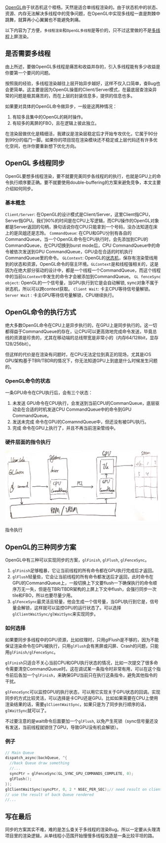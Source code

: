 [OpenGL](https://so.csdn.net/so/search?q=OpenGL&spm=1001.2101.3001.7020)由于状态机这个桎梏，天然是适合单线程渲染的。由于状态机中的状态、资源、内存无法解决多线程中的竞争问题，在OpenGL中实现多线程一直是荆棘中跳舞，就算再小心翼翼也不能避免刺痛。

以下内容为了方便，`多线程渲染`和`OpenGL多线程`是等价的，只不过这里做的不是[多线程](https://so.csdn.net/so/search?q=多线程&spm=1001.2101.3001.7020)上屏渲染。



## 是否需要多线程

由上所述，要做OpenGL多线程是痛苦和收益并存的，引入多线程能有多少收益是你要第一个要问的问题。

按照我的经验，多线程渲染越往上层开始异步越好，这样不仅入口简单，查Bug也会更简单。这主要是因为OpenGL操蛋的Client/Server模式，在最底层查渲染异常的问题是极其痛苦的，而在上层的封装信息多，提供的信息也多。

如果要对具体的OpenGL命令做异步，一般是这两种情况：

1. 有较多且集中的OpenGL的耗时操作。
2. 有较多的离屏的FBO，且在逻辑上彼此独立。

在渲染层做优化是精细活，我建议是渲染层稳定后才开始专攻优化，它属于90分到99分的临门一脚。如果你的项目现在渲染模块还不稳定或上层代码还有许多优化空间，也许你要重新想下优化方向。



## OpenGL 多线程同步

OpenGL要想多线程渲染，要不就要完美同步各线程的的执行，也就是GPU上的命令执行顺序要正确。要不就要使用double-buffering的方案来避免竞争，本文主要介绍如何同步。



### 基本概念

`Client/Server`: 在OpenGL的设计模式是Client/Server，这里Client指CPU，Server指GPU。我们90%的时间是在CPU上写逻辑，而CPU操作的OpenGL对象都是Server返回的句柄，换句话说你在CPU只能拿到一个号码，没办法知道在床上的是凤姐还是志玲。
`CommandQueue`: 在CPU和GPU分别有各自的CommandQueue，当一个OpenGL命令在CPU执行时，会先添加到CPU的CommandQueue，在CPU切换到burst mode后，CPU CommandQueue中的命令被依次发送到GPU CommandQueue，GPU会在合适的时机执行CommandQueue里的命令。
`GLContext`: OpenGL的[状态机](https://so.csdn.net/so/search?q=状态机&spm=1001.2101.3001.7020)，保存有渲染管线用到的状态和资源，OpenGL命令的宿主环境。`GLContext`是和线程强相关的，这是因为在绝大部分驱动的设计中，都是一个线程一个CommandQueue，而这个线程中的当前`GLContext`中发生的命令才会被添加到CommandQueue。
`GL fenceSync object`: OpenGL的一个信号量，当GPU执行到它是会自动解锁, sync对象不属于状态机，所以可以跨context获取。
`Client Wait`: 卡主CPU等待信号量解锁。
`Server Wait` : 卡主GPU等待信号量解锁，CPU继续执行。



## OpenGL命令的执行方式

绝大多数OpenGL命令在CPU上是异步执行的，在GPU上是同步执行的。这一切都得益于CommandQueue的存在，让CPU可以更高效地完成命令发送，毕竟总线的资源是珍贵的，尤其在移动端的总线带宽是非常小的（内存64/128bit，显存128/256bit）。

但这样的代价是在渲染有问题时，在CPU无法定位到真正的现场，尤其是iOS GPU架构基于TBR/TBDR的情况下，你无法知道GPU上到底是什么时候发生问题的。

### OpenGL命令的状态

一条GPU命令在CPU执行后，会有三个状态：

1. 未发送
   GPU命令在CPU执行，会发送到当前CPU的CommanQueue，底层驱动会在合适的时机发送CPU CommandQueue中的命令到GPU CommandQueue。
2. 发送未完成
   命令在GPU的ComamndQueue中，但还没有被GPU执行。
3. 完成
   命令在GPU上执行了，并且不再当前渲染管线中。

### 硬件层面的指令执行

![image-20221027154402857](.asserts/image-20221027154402857.png)

指令执行



## OpenGL的三种同步方案

OpenGL中有三种可以实现同步的方案，`glFinish`, `glFlush`, `glFenceSync`。

1. `glFinish`足够粗暴，它让当前线程的所有命令都在GPU执行完成后才返回。
2. `glFlush`轻量些，它会让当前线程的所有命令都发送后才返回，此时命令在GPU的CommandQueue上，一般切换上下文要flush一下确保执行的命令顺序万无一失，但是在TBR/TBDR架构的上屏上下文中flush，会强行同步一次tile和FBO，所以也要尽量少用。
3. `glFenceSync`最灵活且轻量，他会生成一个信号量，当GPU执行到它是，信号量会解锁，这样就可以监控GPU的运行状态了。可以选择`glClientWaitSync/glWaitSync`来实现同步。

### 如何选择

如果要同步多线程中的GPU资源，比如纹理时，只用glFlush是不够的，因为不能保证渲染命令在GPU被执行，只用`glFlush`会有黑屏或闪屏、Crash的问题，只能用`glFinish/glFenceSync`。

`glFinish`只适合不关心当前CPU和GPU执行状态的情况，比如一次提交了很多命令需要清空CommandQueue时。这在调试某一条指令时非常有用，可以在这个指令前后各加一个`glFinish`，来确保GPU当前只在执行这条指令，避免其他指令的干扰。

`glFenceSync`可以监控GPU的执行状态，可以用它实现关于GPU状态的回调。实现同步的方式比较灵活，可以选择是卡CPU还是GPU。比如如果需要在CPU上使用渲染结果的话，需要`glClientWaitSync`，如果只是为了同步执行顺序的话，`glWaitSync`就可以了。

不过要注意的是wait命令后面要加一个`glFlush`, 以免产生死锁（sync信号量还没有发送，当前线程就锁住了GPU，导致GPU没有机会解锁）。

### 例子

```c++
// Main Queue
dispatch_async(backQueue, ^{
  //back Queue draw something
  //...
  syncPtr = glFenceSync(GL_SYNC_GPU_COMMANDS_COMPLETE, 0);
  glFlush();
});
glClientWaitSync(syncPtr, 0, 2 * NSEC_PER_SEC);// need result on client-side memory
// use the result of back Queue rendered
//...
```



## 写在最后

同步的方案其实不难，难的是怎么查关于多线程的渲染Bug。所以一定要从头理清项目里的渲染逻辑，从单线程小范围开始慢慢多线程改造是一条比较平坦的路。